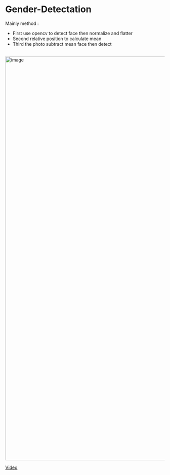 # Gender-Detectation
Mainly method : <br>
- First use opencv to detect face then normalize and flatter <br>
- Second relative position to calculate mean<br>
- Third the photo subtract mean face then detect<br>
<br>
        
<img width="1273" alt="image" src="https://user-images.githubusercontent.com/83059760/230424034-abcbb3a0-ca40-4d89-9ad3-419152d1ca9a.png">

[Video](https://www.youtube.com/watch?v=QbyUE8qr14s)
